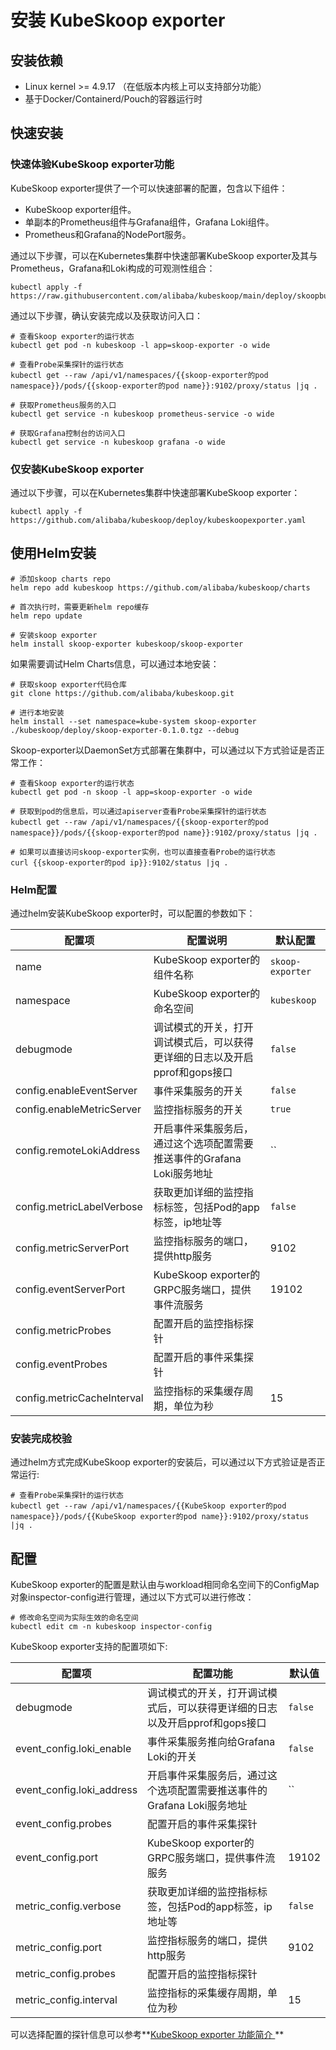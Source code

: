 # 安装 KubeSkoop exporter

## 安装依赖

* Linux kernel >= 4.9.17 （在低版本内核上可以支持部分功能）
* 基于Docker/Containerd/Pouch的容器运行时

## 快速安装

### 快速体验KubeSkoop exporter功能

KubeSkoop exporter提供了一个可以快速部署的配置，包含以下组件：

* KubeSkoop exporter组件。
* 单副本的Prometheus组件与Grafana组件，Grafana Loki组件。
* Prometheus和Grafana的NodePort服务。

通过以下步骤，可以在Kubernetes集群中快速部署KubeSkoop exporter及其与Prometheus，Grafana和Loki构成的可观测性组合：

```shell
kubectl apply -f https://raw.githubusercontent.com/alibaba/kubeskoop/main/deploy/skoopbundle.yaml
```

通过以下步骤，确认安装完成以及获取访问入口：

```shell
# 查看Skoop exporter的运行状态
kubectl get pod -n kubeskoop -l app=skoop-exporter -o wide

# 查看Probe采集探针的运行状态
kubectl get --raw /api/v1/namespaces/{{skoop-exporter的pod namespace}}/pods/{{skoop-exporter的pod name}}:9102/proxy/status |jq .

# 获取Prometheus服务的入口
kubectl get service -n kubeskoop prometheus-service -o wide

# 获取Grafana控制台的访问入口
kubectl get service -n kubeskoop grafana -o wide
```

### 仅安装KubeSkoop exporter

通过以下步骤，可以在Kubernetes集群中快速部署KubeSkoop exporter：

```shell
kubectl apply -f https://github.com/alibaba/kubeskoop/deploy/kubeskoopexporter.yaml
```

## 使用Helm安装

```shell
# 添加skoop charts repo
helm repo add kubeskoop https://github.com/alibaba/kubeskoop/charts

# 首次执行时，需要更新helm repo缓存
helm repo update

# 安装skoop exporter
helm install skoop-exporter kubeskoop/skoop-exporter
```

如果需要调试Helm Charts信息，可以通过本地安装：

```shell
# 获取skoop exporter代码仓库
git clone https://github.com/alibaba/kubeskoop.git

# 进行本地安装
helm install --set namespace=kube-system skoop-exporter ./kubeskoop/deploy/skoop-exporter-0.1.0.tgz --debug
```

Skoop-exporter以DaemonSet方式部署在集群中，可以通过以下方式验证是否正常工作：

```shell
# 查看Skoop exporter的运行状态
kubectl get pod -n skoop -l app=skoop-exporter -o wide

# 获取到pod的信息后，可以通过apiserver查看Probe采集探针的运行状态
kubectl get --raw /api/v1/namespaces/{{skoop-exporter的pod namespace}}/pods/{{skoop-exporter的pod name}}:9102/proxy/status |jq .

# 如果可以直接访问skoop-exporter实例，也可以直接查看Probe的运行状态
curl {{skoop-exporter的pod ip}}:9102/status |jq .
```

### Helm配置

通过helm安装KubeSkoop exporter时，可以配置的参数如下：

| 配置项                            | 配置说明                                                                                                          | 默认配置                            |
|------------------------------------|----------------------------------------------------------------------------------------------------------------------|------------------------------------|
| name                               | KubeSkoop exporter的组件名称                           | `skoop-exporter`                   |
| namespace                          | KubeSkoop exporter的命名空间   | `kubeskoop`                            |
| debugmode                          | 调试模式的开关，打开调试模式后，可以获得更详细的日志以及开启pprof和gops接口 | `false`              |
| config.enableEventServer           | 事件采集服务的开关  | `false`                            |
| config.enableMetricServer          | 监控指标服务的开关 | `true`                             |
| config.remoteLokiAddress           | 开启事件采集服务后，通过这个选项配置需要推送事件的Grafana Loki服务地址  | ``              |
| config.metricLabelVerbose          | 获取更加详细的监控指标标签，包括Pod的app标签，ip地址等 | `false`                            |
| config.metricServerPort            | 监控指标服务的端口，提供http服务 | 9102                               |
| config.eventServerPort             | KubeSkoop exporter的GRPC服务端口，提供事件流服务| 19102                              |
| config.metricProbes                | 配置开启的监控指标探针|            |
| config.eventProbes                 | 配置开启的事件采集探针                      |            |
| config.metricCacheInterval         | 监控指标的采集缓存周期，单位为秒  | 15                                 |

### 安装完成校验

通过helm方式完成KubeSkoop exporter的安装后，可以通过以下方式验证是否正常运行:

```shell
# 查看Probe采集探针的运行状态
kubectl get --raw /api/v1/namespaces/{{KubeSkoop exporter的pod namespace}}/pods/{{KubeSkoop exporter的pod name}}:9102/proxy/status |jq .
```

## 配置

KubeSkoop exporter的配置是默认由与workload相同命名空间下的ConfigMap对象inspector-config进行管理，通过以下方式可以进行修改：

```shell
# 修改命名空间为实际生效的命名空间
kubectl edit cm -n kubeskoop inspector-config
```

KubeSkoop exporter支持的配置项如下:

| 配置项                            | 配置功能             | 默认值                            |
|------------------------------------|-----------------|------------------------------------|
| debugmode                     | 调试模式的开关，打开调试模式后，可以获得更详细的日志以及开启pprof和gops接口  | `false`    |
| event_config.loki_enable      | 事件采集服务推向给Grafana Loki的开关  | `false`                            |
| event_config.loki_address          | 开启事件采集服务后，通过这个选项配置需要推送事件的Grafana Loki服务地址  | ``     |
| event_config.probes                | 配置开启的事件采集探针  |            |
| event_config.port                  | KubeSkoop exporter的GRPC服务端口，提供事件流服务| 19102                              |
| metric_config.verbose              | 获取更加详细的监控指标标签，包括Pod的app标签，ip地址等 | `false`                            |
| metric_config.port                 |监控指标服务的端口，提供http服务   | 9102                               |
| metric_config.probes               | 配置开启的监控指标探针   |           |
| metric_config.interval             | 监控指标的采集缓存周期，单位为秒   | 15                                 |

可以选择配置的探针信息可以参考**[KubeSkoop exporter 功能简介
](exporter-description.md)**
